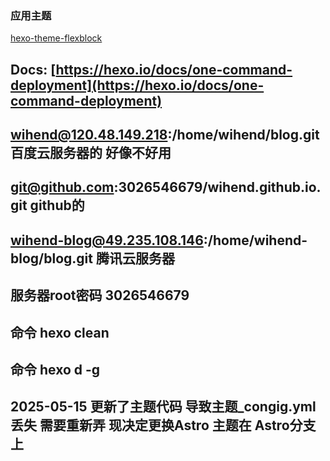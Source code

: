 ### 应用主题
[hexo-theme-flexblock](https://github.com/miiiku/hexo-theme-flexblock)


## Docs: [https://hexo.io/docs/one-command-deployment](https://hexo.io/docs/one-command-deployment)
## wihend@120.48.149.218:/home/wihend/blog.git       百度云服务器的 好像不好用
## git@github.com:3026546679/wihend.github.io.git    github的
## wihend-blog@49.235.108.146:/home/wihend-blog/blog.git  腾讯云服务器
## 服务器root密码  3026546679
## 命令 hexo clean
## 命令 hexo d -g

## 2025-05-15 更新了主题代码 导致主题_congig.yml丢失 需要重新弄 现决定更换Astro 主题在 Astro分支上